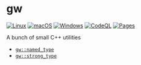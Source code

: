 # gw

[![Linux](https://github.com/globberwops/gw/actions/workflows/linux.yml/badge.svg)](https://github.com/globberwops/gw/actions/workflows/linux.yml)
[![macOS](https://github.com/globberwops/gw/actions/workflows/macos.yml/badge.svg)](https://github.com/globberwops/gw/actions/workflows/macos.yml)
[![Windows](https://github.com/globberwops/gw/actions/workflows/windows.yml/badge.svg)](https://github.com/globberwops/gw/actions/workflows/windows.yml)
[![CodeQL](https://github.com/globberwops/gw/actions/workflows/codeql.yml/badge.svg)](https://github.com/globberwops/gw/actions/workflows/codeql.yml)
[![Pages](https://github.com/globberwops/gw/actions/workflows/pages.yml/badge.svg)](https://github.com/globberwops/gw/actions/workflows/pages.yml)

A bunch of small C++ utilities

 * [`gw::named_type`](docs/named_type.md)
 * [`gw::strong_type`](docs/strong_type.md)
